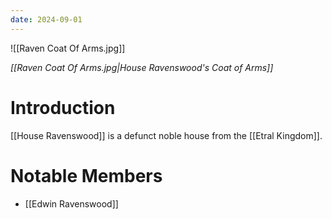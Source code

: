 ```yaml
---
date: 2024-09-01
---
```

![[Raven Coat Of Arms.jpg]]

*[[Raven Coat Of Arms.jpg|House Ravenswood's Coat of Arms]]*

# Introduction

[[House Ravenswood]] is a defunct noble house from the [[Etral Kingdom]].
# Notable Members
- [[Edwin Ravenswood]]